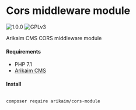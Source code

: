 # Cors middleware module
![1.0.0](https://img.shields.io/github/release/arikaim/cors-module.svg)
![GPLv3](https://img.shields.io/badge/License-GPLv3-blue.svg)


Arikaim CMS CORS middleware module


#### Requirements 
  * PHP 7.1
  * [Arikaim CMS](https://github.com/arikaim/arikaim)



#### Install
```bash

composer require arikaim/cors-module

```